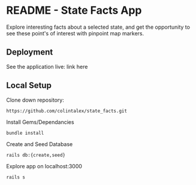 # README - State Facts App

Explore interesting facts about a selected state, and get the opportunity to see these point's of interest with pinpoint map markers. 

## Deployment

See the application live: link here

## Local Setup

Clone down repository:
```
https://github.com/colintalex/state_facts.git
```
Install Gems/Dependancies
```
bundle install
```
Create and Seed Database
```
rails db:{create,seed}
```
Explore app on localhost:3000
```
rails s
```